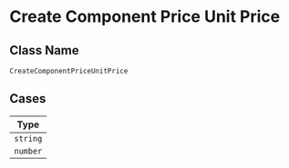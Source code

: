 
# Create Component Price Unit Price

## Class Name

`CreateComponentPriceUnitPrice`

## Cases

| Type |
|  --- |
| `string` |
| `number` |

